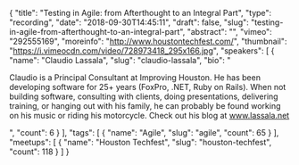{
  "title": "Testing in Agile: from Afterthought to an Integral Part",
  "type": "recording",
  "date": "2018-09-30T14:45:11",
  "draft": false,
  "slug": "testing-in-agile-from-afterthought-to-an-integral-part",
  "abstract": "",
  "vimeo": "292555169",
  "moreinfo": "http://www.houstontechfest.com/",
  "thumbnail": "https://i.vimeocdn.com/video/728973418_295x166.jpg",
  "speakers": [
    {
      "name": "Claudio Lassala",
      "slug": "claudio-lassala",
      "bio": "<p>Claudio is a Principal Consultant at Improving Houston. He has been developing software for 25+ years (FoxPro, .NET, Ruby on Rails). When not building software, consulting with clients, doing presentations, delivering training, or hanging out with his family, he can probably be found working on his music or riding his motorcycle. Check out his blog at www.lassala.net</p>",
      "count": 6
    }
  ],
  "tags": [
    {
      "name": "Agile",
      "slug": "agile",
      "count": 65
    }
  ],
  "meetups": [
    {
      "name": "Houston Techfest",
      "slug": "houston-techfest",
      "count": 118
    }
  ]
}